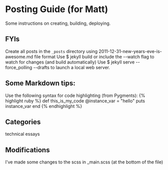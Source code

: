 # Posting Guide (for Matt)

Some instructions on creating, building, deploying.

## FYIs

Create all posts in the ```_posts``` directory using 2011-12-31-new-years-eve-is-awesome.md file format
Use $ jekyll build or include the --watch flag to watch for changes (and build automatically)
Use $ jekyll serve --force_polling --drafts to launch a local web server. 

## Some Markdown tips:

Use the following syntax for code highlighting (from Pygments):
{% highlight ruby %}
def this_is_my_code
	@instance_var = "hello"
  puts instance_var
end
{% endhighlight %}

## Categories
technical
essays

## Modifications

I've made some changes to the scss in _main.scss (at the bottom of the file)